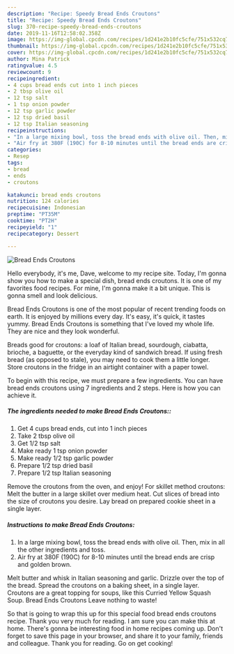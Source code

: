 ```yaml
---
description: "Recipe: Speedy Bread Ends Croutons"
title: "Recipe: Speedy Bread Ends Croutons"
slug: 370-recipe-speedy-bread-ends-croutons
date: 2019-11-16T12:58:02.358Z
image: https://img-global.cpcdn.com/recipes/1d241e2b10fc5cfe/751x532cq70/bread-ends-croutons-recipe-main-photo.jpg
thumbnail: https://img-global.cpcdn.com/recipes/1d241e2b10fc5cfe/751x532cq70/bread-ends-croutons-recipe-main-photo.jpg
cover: https://img-global.cpcdn.com/recipes/1d241e2b10fc5cfe/751x532cq70/bread-ends-croutons-recipe-main-photo.jpg
author: Mina Patrick
ratingvalue: 4.5
reviewcount: 9
recipeingredient:
- 4 cups bread ends cut into 1 inch pieces
- 2 tbsp olive oil
- 12 tsp salt
- 1 tsp onion powder
- 12 tsp garlic powder
- 12 tsp dried basil
- 12 tsp Italian seasoning
recipeinstructions:
- "In a large mixing bowl, toss the bread ends with olive oil. Then, mix in all the other ingredients and toss."
- "Air fry at 380F (190C) for 8-10 minutes until the bread ends are crisp and golden brown."
categories:
- Resep
tags:
- bread
- ends
- croutons

katakunci: bread ends croutons
nutrition: 124 calories
recipecuisine: Indonesian
preptime: "PT35M"
cooktime: "PT2H"
recipeyield: "1"
recipecategory: Dessert

---
```



![Bread Ends Croutons](https://img-global.cpcdn.com/recipes/1d241e2b10fc5cfe/751x532cq70/bread-ends-croutons-recipe-main-photo.jpg)

Hello everybody, it's me, Dave, welcome to my recipe site. Today, I'm gonna show you how to make a special dish, bread ends croutons. It is one of my favorites food recipes. For mine, I'm gonna make it a bit unique. This is gonna smell and look delicious.

Bread Ends Croutons is one of the most popular of recent trending foods on earth. It is enjoyed by millions every day. It's easy, it's quick, it tastes yummy. Bread Ends Croutons is something that I've loved my whole life. They are nice and they look wonderful.

Breads good for croutons: a loaf of Italian bread, sourdough, ciabatta, brioche, a baguette, or the everyday kind of sandwich bread. If using fresh bread (as opposed to stale), you may need to cook them a little longer. Store croutons in the fridge in an airtight container with a paper towel.


To begin with this recipe, we must prepare a few ingredients. You can have bread ends croutons using 7 ingredients and 2 steps. Here is how you can achieve it.

##### The ingredients needed to make Bread Ends Croutons::

1. Get 4 cups bread ends, cut into 1 inch pieces
1. Take 2 tbsp olive oil
1. Get 1/2 tsp salt
1. Make ready 1 tsp onion powder
1. Make ready 1/2 tsp garlic powder
1. Prepare 1/2 tsp dried basil
1. Prepare 1/2 tsp Italian seasoning


Remove the croutons from the oven, and enjoy! For skillet method croutons: Melt the butter in a large skillet over medium heat. Cut slices of bread into the size of croutons you desire. Lay bread on prepared cookie sheet in a single layer. 

##### Instructions to make Bread Ends Croutons:

1. In a large mixing bowl, toss the bread ends with olive oil. Then, mix in all the other ingredients and toss.
1. Air fry at 380F (190C) for 8-10 minutes until the bread ends are crisp and golden brown.


Melt butter and whisk in Italian seasoning and garlic. Drizzle over the top of the bread. Spread the croutons on a baking sheet, in a single layer. Croutons are a great topping for soups, like this Curried Yellow Squash Soup. Bread Ends Croutons Leave nothing to waste! 

So that is going to wrap this up for this special food bread ends croutons recipe. Thank you very much for reading. I am sure you can make this at home. There's gonna be interesting food in home recipes coming up. Don't forget to save this page in your browser, and share it to your family, friends and colleague. Thank you for reading. Go on get cooking!
